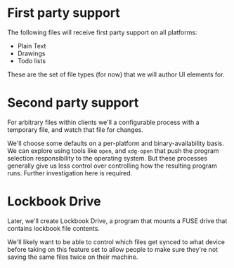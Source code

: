 # First party support

The following files will receive first party support on all platforms:

+ Plain Text
+ Drawings
+ Todo lists

These are the set of file types (for now) that we will author UI elements for.

# Second party support

For arbitrary files within clients we'll a configurable process with a temporary file, and watch that file for changes.

We'll choose some defaults on a per-platform and binary-availability basis. We can explore using tools like `open`,
and `xdg-open` that push the program selection responsibility to the operating system. But these processes generally
give us less control over controlling how the resulting program runs. Further investigation here is required.

# Lockbook Drive

Later, we'll create Lockbook Drive, a program that mounts a FUSE drive that contains lockbook file contents.

We'll likely want to be able to control which files get synced to what device before taking on this feature set to allow
people to make sure they're not saving the same files twice on their machine.
